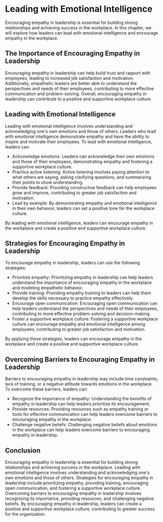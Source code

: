 Leading with Emotional Intelligence
=================================================================================

Encouraging empathy in leadership is essential for building strong relationships and achieving success in the workplace. In this chapter, we will explore how leaders can lead with emotional intelligence and encourage empathy in the workplace.

The Importance of Encouraging Empathy in Leadership
---------------------------------------------------

Encouraging empathy in leadership can help build trust and rapport with employees, leading to increased job satisfaction and motivation. Additionally, empathetic leaders are better able to understand the perspectives and needs of their employees, contributing to more effective communication and problem-solving. Overall, encouraging empathy in leadership can contribute to a positive and supportive workplace culture.

Leading with Emotional Intelligence
-----------------------------------

Leading with emotional intelligence involves understanding and acknowledging one's own emotions and those of others. Leaders who lead with emotional intelligence demonstrate empathy and have the ability to inspire and motivate their employees. To lead with emotional intelligence, leaders can:

* Acknowledge emotions: Leaders can acknowledge their own emotions and those of their employees, demonstrating empathy and fostering a supportive workplace culture.
* Practice active listening: Active listening involves paying attention to what others are saying, asking clarifying questions, and summarizing their points to show understanding.
* Provide feedback: Providing constructive feedback can help employees grow and improve, contributing to greater job satisfaction and motivation.
* Lead by example: By demonstrating empathy and emotional intelligence in their own behavior, leaders can set a positive tone for the workplace culture.

By leading with emotional intelligence, leaders can encourage empathy in the workplace and create a positive and supportive workplace culture.

Strategies for Encouraging Empathy in Leadership
------------------------------------------------

To encourage empathy in leadership, leaders can use the following strategies:

* Prioritize empathy: Prioritizing empathy in leadership can help leaders understand the importance of encouraging empathy in the workplace and modeling empathetic behavior.
* Provide training: Providing empathy training to leaders can help them develop the skills necessary to practice empathy effectively.
* Encourage open communication: Encouraging open communication can help leaders understand the perspectives and needs of their employees, contributing to more effective problem-solving and decision-making.
* Foster a supportive workplace culture: Fostering a supportive workplace culture can encourage empathy and emotional intelligence among employees, contributing to greater job satisfaction and motivation.

By applying these strategies, leaders can encourage empathy in the workplace and create a positive and supportive workplace culture.

Overcoming Barriers to Encouraging Empathy in Leadership
--------------------------------------------------------

Barriers to encouraging empathy in leadership may include time constraints, lack of training, or a negative attitude towards emotions in the workplace. To overcome these barriers, leaders can:

* Recognize the importance of empathy: Understanding the benefits of empathy in leadership can help leaders prioritize its encouragement.
* Provide resources: Providing resources such as empathy training or tools for effective communication can help leaders overcome barriers to encouraging empathy in the workplace.
* Challenge negative beliefs: Challenging negative beliefs about emotions in the workplace can help leaders overcome barriers to encouraging empathy in leadership.

Conclusion
----------

Encouraging empathy in leadership is essential for building strong relationships and achieving success in the workplace. Leading with emotional intelligence involves understanding and acknowledging one's own emotions and those of others. Strategies for encouraging empathy in leadership include prioritizing empathy, providing training, encouraging open communication, and fostering a supportive workplace culture. Overcoming barriers to encouraging empathy in leadership involves recognizing its importance, providing resources, and challenging negative beliefs. By encouraging empathy in leadership, leaders can create a positive and supportive workplace culture, contributing to greater success for the organization.
